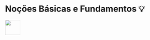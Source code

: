 # Noções Básicas e Fundamentos 💡
<img width='50' height='50' src="https://cdn.jsdelivr.net/gh/devicons/devicon/icons/python/python-original-wordmark.svg" />


 
